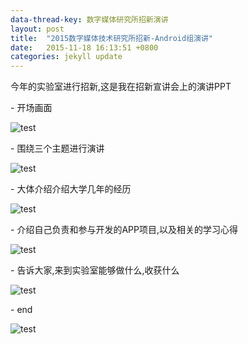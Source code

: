 ```yaml
---
data-thread-key: 数字媒体研究所招新演讲
layout: post
title:  "2015数字媒体技术研究所招新-Android组演讲"
date:   2015-11-18 16:13:51 +0800
categories: jekyll update
---
```

<p>今年的实验室进行招新,这是我在招新宣讲会上的演讲PPT</p>
- 开场画面

![test](http://7xofac.com1.z0.glb.clouddn.com/幻灯片1.png)
<p></p>
- 围绕三个主题进行演讲

![test](http://7xofac.com1.z0.glb.clouddn.com/幻灯片2.png)
<p></p>
- 大体介绍介绍大学几年的经历

![test](http://7xofac.com1.z0.glb.clouddn.com/幻灯片3.png)
<p></p>
- 介绍自己负责和参与开发的APP项目,以及相关的学习心得

![test](http://7xofac.com1.z0.glb.clouddn.com/幻灯片4.png)
<p></p>
- 告诉大家,来到实验室能够做什么,收获什么

![test](http://7xofac.com1.z0.glb.clouddn.com/幻灯片5.png)
<p></p>   
- end

![test](http://7xofac.com1.z0.glb.clouddn.com/幻灯片6.png)


